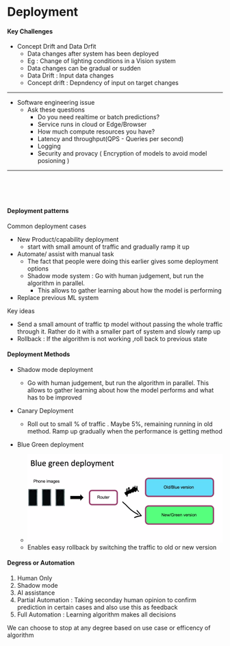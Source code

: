 # Deployment

#### Key Challenges
- Concept Drift and Data Drfit
	- Data changes after system has been deployed
	- Eg : Change of lighting conditions in a Vision system
	- Data changes can be gradual or sudden
	- Data Drift : Input data changes
	- Concept drift : Depndency of input on target changes

---
- Software engineering issue
	- Ask these questions
    	- Do you need realtime or batch predictions?
        - Service runs in cloud or Edge/Browser
        - How much compute resources you have?
        - Latency and throughput(QPS - Queries per second)
        - Logging
        - Security and provacy ( Encryption of models to avoid model posioning )
---
<br><br><br>

#### Deployment patterns

Common deployment cases
- New Product/capability deployment
	- start with small amount of traffic and gradually ramp it up
- Automate/ assist with manual task
	- The fact that people were doing this earlier gives some deployment options
    - Shadow mode system : Go with human judgement, but run the algorithm in parallel. 
		- This allows to gather learning about how the model is performing
- Replace previous ML system

Key ideas
- Send a small amount of traffic tp model without passing the whole traffic through it. Rather do it with a smaller part of system and slowly ramp up
- Rollback : If the algorithm is not working ,roll back to previous state

#### Deployment Methods

- Shadow mode deployment
	-  Go with human judgement, but run the algorithm in parallel.  This allows to gather learning about how the model performs and what has to be improved

- Canary Deployment
	- Roll out to small % of traffic . Maybe 5%, remaining running in old method. Ramp up gradually when the performance is getting method

- Blue Green deployment
	- ![](bluegreen.png)
	- Enables easy rollback by switching the traffic to old or new version 

#### Degress or Automation

1. Human Only
2. Shadow mode
3. AI assistance
4. Partial Automation : Taking seconday human opinion to confirm prediction in certain cases and also use this as feedback
5. Full Automation : Learning algorithm makes all decisions

We can choose to stop at any degree based on use case or efficency of algorithm